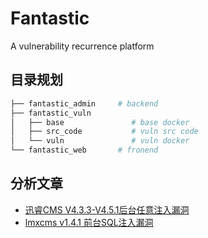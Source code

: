 # Fantastic

A vulnerability recurrence platform

## 目录规划

```bash
├── fantastic_admin     # backend
├── fantastic_vuln
│   ├── base               # base docker
│   ├── src_code           # vuln src code
│   └── vuln               # vuln docker
└── fantastic_web       # fronend
```

## 分析文章

- [迅睿CMS V4.3.3-V4.5.1后台任意注入漏洞](fantastic_vuln/src_code/迅睿CMS/xunrui_cms_V4.3.3-V4.5.1后台任意注入漏洞.md)
- [lmxcms v1.4.1 前台SQL注入漏洞](fantastic_vuln/src_code/梦想CMS/lmxcms_v1.4.1_前台SQL注入.md)
